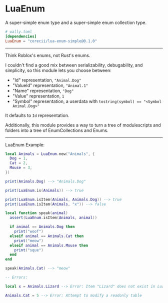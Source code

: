 # LuaEnum

A super-simple enum type and a super-simple enum collection type.

```toml
# wally.toml
[dependencies]
LuaEnum = "corecii/lua-enum-simple@0.1.0"
```

---

Think Roblox's enums, not Rust's enums.

I couldn't find a good mix between serializability, debugability, and simplicity, so this module lets you choose between:
* "Id" representation, `"Animal.Dog"`
* "ValueId" representation, `"Animal.1"`
* "Name" representation, `"Dog"`
* "Value" representation, `1`
* "Symbol" representation, a userdata with `tostring(symbol) == "<Symbol Animal.Dog>"`

It defaults to `Id` representation.

Additionally, this module provides a way to turn a tree of modulescripts and folders into a tree of EnumCollections and Enums.

---

LuaEnum Example:
```lua
local Animals = LuaEnum.new("Animals", {
  Dog = 1,
  Cat = 2,
  Mouse = 3,
})

print(Animals.Dog) --> "Animals.Dog"

print(LuaEnum.is(Animals)) --> true

print(LuaEnum.isItem(Animals, Animals.Dog)) --> true
print(LuaEnum.isItem(Animals, "x")) --> false

local function speak(animal)
  assert(LuaEnum.isItem(Animals, animal))

  if animal == Animals.Dog then
    print("woof")
  elseif animal == Animals.Cat then
    print("meow")
  elseif animal == Animals.Mouse then
    print("sque")
  end
end

speak(Animals.Cat) --> "meow"

-- Errors:

local x = Animals.Lizard --> Error: Item "Lizard" does not exist in LuaEnum Animals

Animals.Cat = 5 --> Error: Attempt to modify a readonly table
```